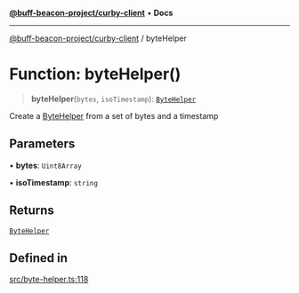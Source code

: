 [**@buff-beacon-project/curby-client**](../index.md) • **Docs**

***

[@buff-beacon-project/curby-client](../index.md) / byteHelper

# Function: byteHelper()

> **byteHelper**(`bytes`, `isoTimestamp`): [`ByteHelper`](../type-aliases/ByteHelper.md)

Create a [ByteHelper](../type-aliases/ByteHelper.md) from a set of bytes and a timestamp

## Parameters

• **bytes**: `Uint8Array`

• **isoTimestamp**: `string`

## Returns

[`ByteHelper`](../type-aliases/ByteHelper.md)

## Defined in

[src/byte-helper.ts:118](https://github.com/buff-beacon-project/curby-js-client/blob/e85b824d126d92d22842a10bef1c81bb4fdd007c/src/byte-helper.ts#L118)
